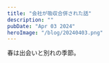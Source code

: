 ```yaml
---
title: "会社が吸収合併された話"
description: ""
pubDate: "Apr 03 2024"
heroImage: "/blog/20240403.png"
---
```


春は出会いと別れの季節。
